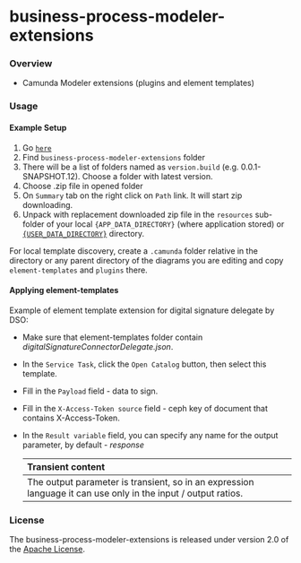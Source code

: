 # business-process-modeler-extensions

### Overview

* Camunda Modeler extensions (plugins and element templates)

### Usage

#### Example Setup

1. Go [`here`](https://nexus-mdtu-ddm-edp-cicd.apps.cicd2.mdtu-ddm.projects.epam.com/#browse/browse:extensions)
2. Find `business-process-modeler-extensions` folder
3. There will be a list of folders named as `version.build` (e.g. 0.0.1-SNAPSHOT.12). Choose a folder with latest version.
4. Choose .zip file in opened folder
5. On `Summary` tab on the right click on `Path` link. It will start zip downloading. 
6. Unpack with replacement downloaded zip file in the `resources` sub-folder of your local `{APP_DATA_DIRECTORY}` (where application stored) or [`{USER_DATA_DIRECTORY}`](https://github.com/camunda/camunda-modeler/tree/master/docs/search-paths#user-data-directory) directory.

For local template discovery, create a `.camunda` folder relative in the directory
or any parent directory of the diagrams you are editing and copy `element-templates` and `plugins` there.

#### Applying element-templates

Example of element template extension for digital signature delegate by DSO:

- Make sure that element-templates folder contain *digitalSignatureConnectorDelegate.json*.
- In the `Service Task`, click the `Open Catalog` button, then select this template.
- Fill in the `Payload` field - data to sign.
- Fill in the `X-Access-Token source` field - ceph key of document that contains X-Access-Token.
- In the `Result variable` field, you can specify any name for the output parameter, by default - *response*
  
  | Transient content          |
  |:---------------------------|
  | The output parameter is transient, so in an expression language it can use only in the input / output ratios.|

### License

The business-process-modeler-extensions is released under version 2.0 of
the [Apache License](https://www.apache.org/licenses/LICENSE-2.0).